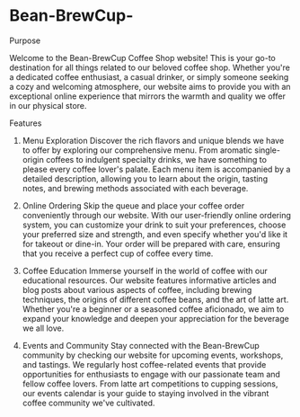 # Bean-BrewCup-

Purpose

Welcome to the Bean-BrewCup Coffee Shop website! This is your go-to destination for all things related to our beloved coffee shop. Whether you're a dedicated coffee enthusiast, a casual drinker, or simply someone seeking a cozy and welcoming atmosphere, our website aims to provide you with an exceptional online experience that mirrors the warmth and quality we offer in our physical store.


Features
1. Menu Exploration
Discover the rich flavors and unique blends we have to offer by exploring our comprehensive menu. From aromatic single-origin coffees to indulgent specialty drinks, we have something to please every coffee lover's palate. Each menu item is accompanied by a detailed description, allowing you to learn about the origin, tasting notes, and brewing methods associated with each beverage.

2. Online Ordering
Skip the queue and place your coffee order conveniently through our website. With our user-friendly online ordering system, you can customize your drink to suit your preferences, choose your preferred size and strength, and even specify whether you'd like it for takeout or dine-in. Your order will be prepared with care, ensuring that you receive a perfect cup of coffee every time.

3. Coffee Education
Immerse yourself in the world of coffee with our educational resources. Our website features informative articles and blog posts about various aspects of coffee, including brewing techniques, the origins of different coffee beans, and the art of latte art. Whether you're a beginner or a seasoned coffee aficionado, we aim to expand your knowledge and deepen your appreciation for the beverage we all love.

4. Events and Community
Stay connected with the Bean-BrewCup community by checking our website for upcoming events, workshops, and tastings. We regularly host coffee-related events that provide opportunities for enthusiasts to engage with our passionate team and fellow coffee lovers. From latte art competitions to cupping sessions, our events calendar is your guide to staying involved in the vibrant coffee community we've cultivated.


